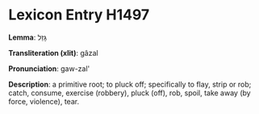 # Lexicon Entry H1497

**Lemma**: גָּזַל

**Transliteration (xlit)**: gâzal

**Pronunciation**: gaw-zal'

**Description**:
a primitive root; to pluck off; specifically to flay, strip or rob; catch, consume, exercise (robbery), pluck (off), rob, spoil, take away (by force, violence), tear.
